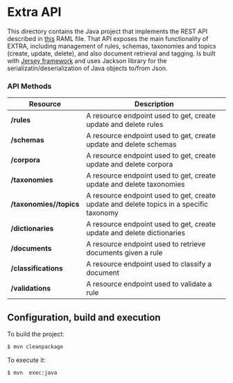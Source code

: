 # Extra API

This directory contains the Java project that implements the REST API described in [this](api/extra-api.raml) RAML file. That API exposes the main functionality of EXTRA, including management of rules, schemas, taxonomies and topics (create, update, delete), and also document retrieval and tagging. Is built with [Jersey framework](https://jersey.github.io/) and uses Jackson library for the serializatin/deserialization of Java objects to/from Json.

### API Methods

| Resource | Description |
| -------- | ----------- |
| **/rules** | A resource endpoint used to get, create update and delete rules |
| **/schemas** | A resource endpoint used to get, create update and delete schemas |
| **/corpora** | A resource endpoint used to get, create update and delete corpora |
| **/taxonomies** | A resource endpoint used to get, create update and delete taxonomies |
| **/taxonomies/<taxonomy-id>/topics** | A resource endpoint used to get, create update and delete topics in a specific taxonomy |
| **/dictionaries** | A resource endpoint used to get, create update and delete dictionaries |
| **/documents** | A resource endpoint used to retrieve documents given a rule |
| **/classifications** | A resource endpoint used to classify a document |
| **/validations** | A resource endpoint used to validate a rule  |

## Configuration, build and execution

To build the project:
```sh
$ mvn cleanpackage
```

To execute it:
```sh
$ mvn  exec:java
```
